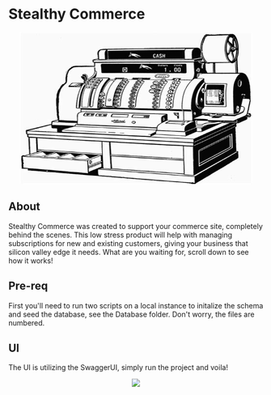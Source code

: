 # Stealthy Commerce

<p align="center">
  <img width="460" height="300" src="https://github.com/ronakal/StealthyCommerce/blob/master/WikiAssets/Logo.jfif">
</p>

## About

Stealthy Commerce was created to support your commerce site, completely behind the scenes. This low stress product will help with managing subscriptions for new and existing customers, giving your business that silicon valley edge it needs. What are you waiting for, scroll down to see how it works!

## Pre-req

First you'll need to run two scripts on a local instance to initalize the schema and seed the database, see the Database folder. Don't worry, the files are numbered.

## UI

The UI is utilizing the SwaggerUI, simply run the project and voila! 

<p align="center">
  <img src="https://github.com/ronakal/StealthyCommerce/blob/master/WikiAssets/ExampleUsage.gif">
</p>
